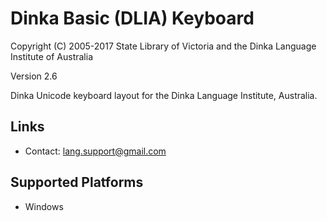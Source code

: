 Dinka Basic (DLIA) Keyboard
=====================

Copyright (C) 2005-2017 State Library of Victoria and the Dinka Language Institute of Australia

Version 2.6

Dinka Unicode keyboard layout for the Dinka Language Institute, Australia.

Links
-----

 * Contact:  <lang.support@gmail.com>

Supported Platforms
-------------------
 * Windows

 